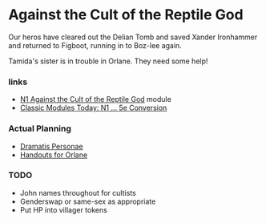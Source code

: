 # Against the Cult of the Reptile God

Our heros have cleared out the Delian Tomb and saved Xander Ironhammer
and returned to Figboot, running in to Boz-lee again.

Tamida's sister is in trouble in Orlane.  They need some help!

### links

* [N1 Against the Cult of the Reptile God](https://www.drivethrurpg.com/product/17056/N1-Against-the-Cult-of-the-Reptile-God-1e) module
* [Classic Modules Today: N1 ... 5e Conversion](https://www.dmsguild.com/product/210806/Classic-Modules-Today-N1-Against-the-Cult-of-the-Reptile-God-5e)


### Actual Planning

* [Dramatis Personae](peeps.md)
* [Handouts for Orlane](room-handouts)

### TODO

* John names throughout for cultists
* Genderswap or same-sex as appropriate
* Put HP into villager tokens

